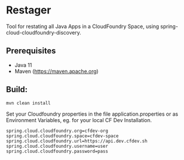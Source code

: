 # Restager

Tool for restating all Java Apps in a CloudFoundry Space, using
spring-cloud-cloudfoundry-discovery.

## Prerequisites ##

* Java 11
* Maven (https://maven.apache.org)

## Build: ##

```
mvn clean install
```

Set your Cloudfoundry properties in the file application.properties or 
as Environment Variables, eg. for your local CF Dev Installation.

```
spring.cloud.cloudfoundry.org=cfdev-org
spring.cloud.cloudfoundry.space=cfdev-space
spring.cloud.cloudfoundry.url=https://api.dev.cfdev.sh
spring.cloud.cloudfoundry.username=user
spring.cloud.cloudfoundry.password=pass
```
 

